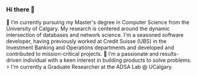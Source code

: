 ### Hi there 👋
🔭 I’m currently pursuing my Master's degree in Computer Science from the University of Calgary. My research is centered around the dynamic intersection of databases and network science. 
I'm a seasoned software developer, having previously worked at Credit Suisse (UBS) in the Investment Banking and Operations departments and developed and contributed to mission-critical projects.
🌱 I’m a passionate and results-driven individual with a keen interest in building products to solve problems. 
⚡ I'm currently a Graduate Researcher at the ADSA Lab @ UCalgary. 
<!--
**AnnetteJohn/AnnetteJohn** is a ✨ _special_ ✨ repository because its `README.md` (this file) appears on your GitHub profile.

Here are some ideas to get you started:

- 🔭 I’m currently working on ...
- 🌱 I’m currently learning ...
- 👯 I’m looking to collaborate on ...
- 🤔 I’m looking for help with ...
- 💬 Ask me about ...
- 📫 How to reach me: ...
- 😄 Pronouns: ...
- ⚡ Fun fact: ...
-->
